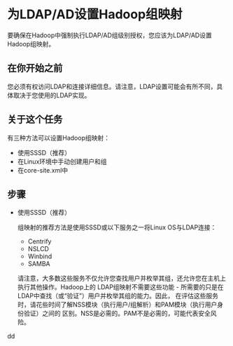 为LDAP/AD设置Hadoop组映射
================================================================================
要确保在Hadoop中强制执行LDAP/AD组级别授权，您应该为LDAP/AD设置Hadoop组映射。

## 在你开始之前
您必须有权访问LDAP和连接详细信息。请注意，LDAP设置可能会有所不同，具体取决于您使用的LDAP实现。

## 关于这个任务
有三种方法可以设置Hadoop组映射：
+ 使用SSSD（推荐）
+ 在Linux环境中手动创建用户和组
+ 在core-site.xml中

## 步骤
+ 使用SSSD（推荐）

  组映射的推荐方法是使用SSSD或以下服务之一将Linux OS与LDAP连接：
  - Centrify
  - NSLCD
  - Winbind
  - SAMBA

  请注意，大多数这些服务不仅允许您查找用户并枚举其组，还允许您在主机上执行其他操作。Hadoop上的
  LDAP组映射不需要这些功能 - 所需要的只是在LDAP中查找（或“验证”）用户并枚举其组的能力。因此，
  在评估这些服务时，请花些时间了解NSS模块（执行用户/组解析）和PAM模块（执行用户身份验证）之间的
  区别。NSS是必需的。PAM不是必需的，可能代表安全风险。




































dd
